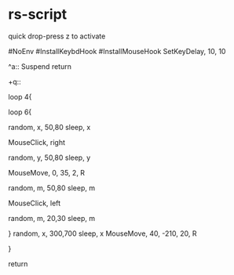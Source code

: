 rs-script
=========

quick drop-press z to activate


#NoEnv
#InstallKeybdHook
#InstallMouseHook
SetKeyDelay, 10, 10 



^a::
Suspend
return

+q::

loop 4{


loop 6{

random, x, 50,80
sleep, x


MouseClick, right

random, y, 50,80
sleep, y

MouseMove, 0, 35, 2, R

random, m, 50,80
sleep, m

MouseClick, left

random, m, 20,30
sleep, m


}
random, x, 300,700
sleep, x
MouseMove, 40, -210, 20, R

}


return


